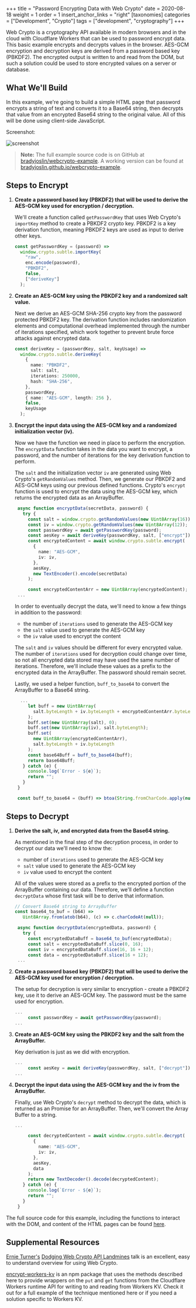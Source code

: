 +++
title = "Password Encrypting Data with Web Crypto"
date = 2020-08-18
weight = 1
order = 1
insert_anchor_links = "right"
[taxonomies]
categories = ["Development", "Crypto"]
tags = ["development", "cryptography"]
+++

Web Crypto is a cryptography API available in modern browsers and in the cloud with Cloudflare Workers that can be used to password encrypt data. This basic example encrypts and decrypts values in the browser. AES-GCM encryption and decryption keys are derived from a password based key (PBKDF2). The encrypted output is written to and read from the DOM, but such a solution could be used to store encrypted values on a server or database.

<!-- more -->

## What We'll Build

In this example, we're going to build a simple HTML page that password encrypts a string of text and converts it to a Base64 string, then decrypts that value from an encrypted Base64 string to the original value. All of this will be done using client-side JavaScript.

Screenshot:

![screenshot](crypto-dom.png)

> **Note:** The full example source code is on GitHub at [bradyjoslin/webcrypto-example](https://github.com/bradyjoslin/webcrypto-example). A working version can be found at [bradyjoslin.github.io/webcrypto-example](https://bradyjoslin.github.io/webcrypto-example/).

## Steps to Encrypt

1. **Create a password based key (PBKDF2) that will be used to derive the AES-GCM key used for encryption / decryption.**

   We'll create a function called `getPasswordKey` that uses Web Crypto's `importKey` method to create a PBKDF2 crypto key. PBKDF2 is a key derivation function, meaning PBKDF2 keys are used as input to derive other keys.

   ```ts
   const getPasswordKey = (password) =>
     window.crypto.subtle.importKey(
       "raw",
       enc.encode(password),
       "PBKDF2",
       false,
       ["deriveKey"]
     );
   ```

1. **Create an AES-GCM key using the PBKDF2 key and a randomized salt value.**

   Next we derive an AES-GCM SHA-256 crypto key from the password protected PBKDF2 key. The derivation function includes randomization elements and computational overhead implemented through the number of iterations specified, which work together to prevent brute force attacks against encrypted data.

   ```ts
   const deriveKey = (passwordKey, salt, keyUsage) =>
     window.crypto.subtle.deriveKey(
       {
         name: "PBKDF2",
         salt: salt,
         iterations: 250000,
         hash: "SHA-256",
       },
       passwordKey,
       { name: "AES-GCM", length: 256 },
       false,
       keyUsage
     );
   ```

1. **Encrypt the input data using the AES-GCM key and a randomized initialization vector (iv).**

   Now we have the function we need in place to perform the encryption. The `encryptData` function takes in the data you want to encrypt, a password, and the number of iterations for the key derivation function to perform.

   The `salt` and the initialization vector `iv` are generated using Web Crypto's `getRandomValues` method. Then, we generate our PBKDF2 and AES-GCM keys using our previous defined functions. Crypto's `encrypt` function is used to encrypt the data using the AES-GCM key, which returns the encrypted data as an ArrayBuffer.

   ```ts
    async function encryptData(secretData, password) {
      try {
        const salt = window.crypto.getRandomValues(new Uint8Array(16));
        const iv = window.crypto.getRandomValues(new Uint8Array(12));
        const passwordKey = await getPasswordKey(password);
        const aesKey = await deriveKey(passwordKey, salt, ["encrypt"]);
        const encryptedContent = await window.crypto.subtle.encrypt(
          {
            name: "AES-GCM",
            iv: iv,
          },
          aesKey,
          new TextEncoder().encode(secretData)
        );

        const encryptedContentArr = new Uint8Array(encryptedContent);
    ...
   ```

   In order to eventually decrypt the data, we'll need to know a few things in addition to the password:

   - the number of `iterations` used to generate the AES-GCM key
   - the `salt` value used to generate the AES-GCM key
   - the `iv` value used to encrypt the content

   The `salt` and `iv` values should be different for every encrypted value. The number of `iterations` used for decryption could change over time, so not all encrypted data stored may have used the same number of iterations. Therefore, we'll include these values as a prefix to the encrypted data in the ArrayBuffer. The password should remain secret.

   Lastly, we used a helper function, `buff_to_base64` to convert the ArrayBuffer to a Base64 string.

   ```ts
     ...
        let buff = new Uint8Array(
          salt.byteLength + iv.byteLength + encryptedContentArr.byteLength
        );
        buff.set(new Uint8Array(salt), 0);
        buff.set(new Uint8Array(iv), salt.byteLength);
        buff.set(
          new Uint8Array(encryptedContentArr),
          salt.byteLength + iv.byteLength
        );
        const base64Buff = buff_to_base64(buff);
        return base64Buff;
      } catch (e) {
        console.log(`Error - ${e}`);
        return "";
      }
    }

    const buff_to_base64 = (buff) => btoa(String.fromCharCode.apply(null, buff));
   ```

## Steps to Decrypt

1. **Derive the salt, iv, and encrypted data from the Base64 string.**

   As mentioned in the final step of the decryption process, in order to decrypt our data we'll need to know the:

   - number of `iterations` used to generate the AES-GCM key
   - `salt` value used to generate the AES-GCM key
   - `iv` value used to encrypt the content

   All of the values were stored as a prefix to the encrypted portion of the ArrayBuffer containing our data. Therefore, we'll define a function `decryptData` whose first task will be to derive that information.

   ```ts
   // Convert Base64 string to ArrayBuffer
   const base64_to_buf = (b64) =>
      Uint8Array.from(atob(b64), (c) => c.charCodeAt(null));

    async function decryptData(encryptedData, password) {
      try {
        const encryptedDataBuff = base64_to_buf(encryptedData);
        const salt = encryptedDataBuff.slice(0, 16);
        const iv = encryptedDataBuff.slice(16, 16 + 12);
        const data = encryptedDataBuff.slice(16 + 12);
    ...
   ```

1. **Create a password based key (PBKDF2) that will be used to derive the AES-GCM key used for encryption / decryption.**

   The setup for decryption is very similar to encryption - create a PBKDF2 key, use it to derive an AES-GCM key. The password must be the same used for encryption.

   ```ts
   ...
        const passwordKey = await getPasswordKey(password);
   ...
   ```

1. **Create an AES-GCM key using the PBKDF2 key and the salt from the ArrayBuffer.**

   Key derivation is just as we did with encryption.

   ```ts
   ...
        const aesKey = await deriveKey(passwordKey, salt, ["decrypt"]);
   ...
   ```

1. **Decrypt the input data using the AES-GCM key and the iv from the ArrayBuffer.**

   Finally, use Web Crypto's `decrypt` method to decrypt the data, which is returned as an Promise for an ArrayBuffer. Then, we'll convert the Array Buffer to a string.

   ```ts
   ...

        const decryptedContent = await window.crypto.subtle.decrypt(
          {
            name: "AES-GCM",
            iv: iv,
          },
          aesKey,
          data
        );
        return new TextDecoder().decode(decryptedContent);
      } catch (e) {
        console.log(`Error - ${e}`);
        return "";
      }
    }
   ```

The full source code for this example, including the functions to interact with the DOM, and content of the HTML pages can be found [here](https://github.com/bradyjoslin/webcrypto-example/blob/master/script.js).

## Supplemental Resources

[Ernie Turner's](https://twitter.com/erniewturner) [Dodging Web Crypto API Landmines](https://www.youtube.com/watch?v=lbt2_M1hZeg) talk is an excellent, easy to understand overview for using Web Crypto.

[encrypt-workers-kv](https://www.npmjs.com/package/encrypt-workers-kv) is an npm package that uses the methods described here to provide wrappers on the `put` and `get` functions from the Cloudflare Workers runtime API for writing to and reading from Workers KV. Check it out for a full example of the technique mentioned here or if you need a solution specific to Workers KV.
